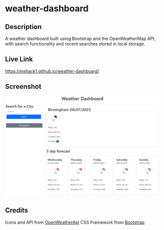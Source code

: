 # weather-dashboard

## Description
A weather dashboard built using Bootstrap and the OpenWeatherMap API, with search functionality and recent searches stored in local storage. 

## Live Link
https://meljack1.github.io/weather-dashboard/

## Screenshot
![Screenshot of website](./assets/images/Screenshot.PNG?raw=true)

## Credits
Icons and API from [OpenWeatherApi](https://openweathermap.org/api)
CSS Framework from [Bootstrap](https://getbootstrap.com/)
  